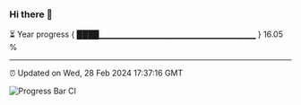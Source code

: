 ### Hi there 👋

⏳ Year progress { ████▁▁▁▁▁▁▁▁▁▁▁▁▁▁▁▁▁▁▁▁▁▁▁▁▁▁ } 16.05 %

---

⏰ Updated on Wed, 28 Feb 2024 17:37:16 GMT

![Progress Bar CI](https://github.com/IshwaranRudhara/GIT-ACTION/workflows/Progress%20Bar%20CI/badge.svg)
